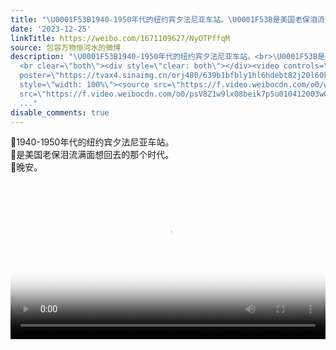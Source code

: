 ```yaml
---
title: "\U0001F53B1940-1950年代的纽约宾夕法尼亚车站。\U0001F53B是美国老保泪流满面想回去的那个时代。\U0001F53B晚安。"
date: '2023-12-25'
linkTitle: https://weibo.com/1671109627/NyOTPffqM
source: 包容万物恒河水的微博
description: "\U0001F53B1940-1950年代的纽约宾夕法尼亚车站。<br>\U0001F53B是美国老保泪流满面想回去的那个时代。<br>\U0001F53B晚安。
  <br clear=\"both\"><div style=\"clear: both\"></div><video controls=\"controls\"
  poster=\"https://tvax4.sinaimg.cn/orj480/639b1bfbly1hl6hdebt82j20l60k0q3w.jpg\"
  style=\"width: 100%\"><source src=\"https://f.video.weibocdn.com/o0/wEE305gRlx08beik9Big0104120069Jy0E010.mp4?label=mp4_720p&amp;template=762x720.25.0&amp;ori=0&amp;ps=1CwnkDw1GXwCQx&amp;Expires=1703544341&amp;ssig=uoiPwmIktk&amp;KID=unistore,video\"><source
  src=\"https://f.video.weibocdn.com/o0/psV8Z1w9lx08beik7p5u010412003wC10E010.mp4?label=mp4_hd&amp;template=50
  ..."
disable_comments: true
---
```

🔻1940-1950年代的纽约宾夕法尼亚车站。<br>🔻是美国老保泪流满面想回去的那个时代。<br>🔻晚安。 <br clear="both"><div style="clear: both"></div><video controls="controls" poster="https://tvax4.sinaimg.cn/orj480/639b1bfbly1hl6hdebt82j20l60k0q3w.jpg" style="width: 100%"><source src="https://f.video.weibocdn.com/o0/wEE305gRlx08beik9Big0104120069Jy0E010.mp4?label=mp4_720p&amp;template=762x720.25.0&amp;ori=0&amp;ps=1CwnkDw1GXwCQx&amp;Expires=1703544341&amp;ssig=uoiPwmIktk&amp;KID=unistore,video"><source src="https://f.video.weibocdn.com/o0/psV8Z1w9lx08beik7p5u010412003wC10E010.mp4?label=mp4_hd&amp;template=50 ...